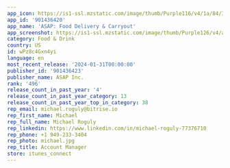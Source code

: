 ```yaml
---
app_icon: https://is1-ssl.mzstatic.com/image/thumb/Purple116/v4/1a/84/3f/1a843f52-58c2-1bca-908e-8ee78391bcbf/AppIcon-1x_U007emarketing-0-10-0-85-220.png/1024x1024bb.png
app_id: '901436420'
app_name: 'ASAP: Food Delivery & Carryout'
app_screenshot: https://is1-ssl.mzstatic.com/image/thumb/Purple126/v4/a2/6d/61/a26d6155-5908-6631-9dc9-cedd495262b5/5801774f-219c-4b4e-9911-89607db5b535_Food_on_the_Brain_IOS_App_store_1242x2688__U00282_U0029.jpg/1242x2688bb.png
category: Food & Drink
country: US
id: wPz8c4Gxn4yi
language: en
most_recent_release: '2024-01-31T00:00:00'
publisher_id: '901436423'
publisher_name: ASAP Inc.
rank: '496'
release_count_in_past_year: '4'
release_count_in_past_year_category: 13
release_count_in_past_year_top_in_category: 38
rep_email: michael.roguly@bitrise.io
rep_first_name: Michael
rep_full_name: Michael Roguly
rep_linkedin: https://www.linkedin.com/in/michael-roguly-77376710
rep_phone: +1 949-233-3404
rep_photo: michael.jpg
rep_title: Account Manager
store: itunes_connect
---
```

